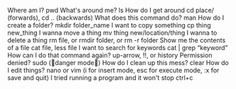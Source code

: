 

Where am I? pwd
What's around me? ls
How do I get around cd place/ (forwards), cd .. (backwards)
What does this command do? man <command>
How do I create a folder? mkdir folder_name
I want to copy something cp thing new_thing
I wanna move a thing mv thing new/location/thing
I wanna to delete a thing rm file, or rmdir folder, or rm -r folder
Show me the contents of a file cat file, less file
I want to search for keywords cat <file> | grep “keyword”
How can I do that command again? up-arrow, !!, or history
Permission denied? sudo (🚨danger mode🚨)
How do I clean up this mess? clear
How do I edit things? nano or vim (i for insert mode, esc for execute mode, :x for save and quit)
I tried running a program and it won't stop ctrl+c
